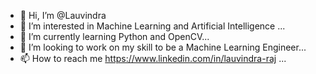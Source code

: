 - 👋 Hi, I’m @Lauvindra
- 👀 I’m interested in Machine Learning and Artificial Intelligence ...
- 🌱 I’m currently learning Python and OpenCV...
- 💞️ I’m looking to work on my skill to be a Machine Learning Engineer...
- 📫 How to reach me https://www.linkedin.com/in/lauvindra-raj ...

<!---
lauvin06/lauvin06 is a ✨ special ✨ repository because its `README.md` (this file) appears on your GitHub profile.
You can click the Preview link to take a look at your changes.
--->

